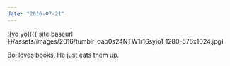 ```yaml
---
date: "2016-07-21"
---
```


![yo yo]({{ site.baseurl }}/assets/images/2016/tumblr_oao0s24NTW1r16syio1_1280-576x1024.jpg)

Boi loves books. He just eats them up.
